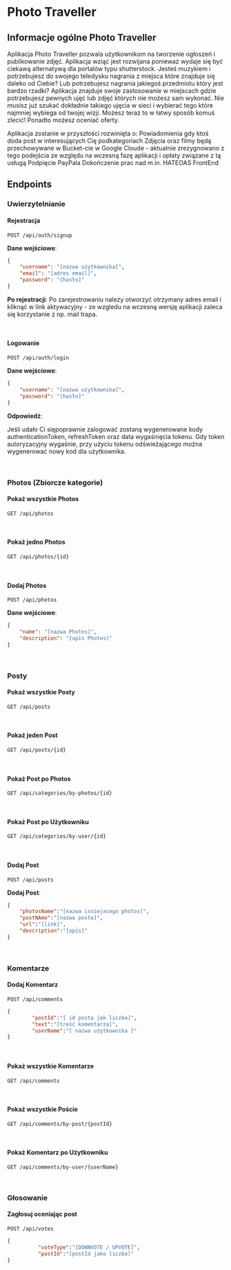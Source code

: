 # Photo Traveller

## Informacje ogólne Photo Traveller

Aplikacja Photo Traveller pozwala użytkownikom na tworzenie ogłoszeń i publikowanie zdjęć. Aplikacja wziąć jest rozwijana
ponieważ wydaje się być ciekawą alternatywą dla portalów typu shutterstock. Jesteś muzykiem i potrzebujesz do swojego 
teledysku nagrania z miejsca które znajduje się daleko od Ciebie? Lub potrzebujesz nagrania jakiegoś przedmiotu który
jest bardzo rzadki? Aplikacja znajduje swoje zastosowanie w miejscach gdzie potrzebujesz pewnych ujęć lub zdjęć których
nie możesz sam wykonać. Nie musisz już szukać dokładnie takiego ujęcia w sieci i wybierać tego które najmniej wybiega od
twojej wizji. Możesz teraz to w łatwy sposób komuś zlecić! Ponadto możesz oceniać oferty.

Aplikacja zostanie w przyszłości rozwinięta o:
Powiadomienia gdy ktoś doda post w interesujących Cię podkategoriach
Zdjęcia oraz filmy będą przechowywane w Bucket-cie w Google Cloude - aktualnie zrezygnowano z tego podejścia ze
względu na wczesną fazę aplikacji i opłaty związane z tą usługą
Podpięcie PayPala
Dokończenie prac nad m.in. HATEOAS 
FrontEnd



## Endpoints

### Uwierzytelnianie
#### Rejestracja 

`POST /api/auth/signup`

**Dane wejściowe**:
```json
{
    "username": "[nazwa użytkownika]",
    "email": "[adres email]",
    "password": "[hasło]"
}
```
**Po rejestracji**:
Po zarejestrowaniu należy otworzyć otrzymany adres email i kliknąć w link aktywacyjny - ze wzgledu na wczesną wersję aplikacji
zaleca się korzystanie z np. mail trapa.

<br/>



#### Logowanie

`POST /api/auth/login`

**Dane wejściowe**:
```json
{
    "username": "[nazwa użytkownika]",
    "password": "[hasło]"
}
```
  
**Odpowiedź**:

Jeśli udało Ci siępoprawnie zalogować zostaną wygenerowane kody authenticationToken, refreshToken oraz data wygaśnięcia tokenu.
Gdy token autoryzacyjny wygaśnie, przy użyciu tokenu odświeżającego można wygenerować nowy kod dla użytkownika.

<br/>
  
### Photos (Zbiorcze kategorie)

#### Pokaż wszystkie Photos

`GET /api/photos`

<br/>

#### Pokaż jedno Photos

`GET /api/photos/{id}`

<br/>

#### Dodaj Photos
 
`POST /api/photos`
 
**Dane wejściowe**:
```json
{
	"name": "[nazwa Photos]",
	"description": "[opis Photos]"
}
```

<br/>



### Posty

#### Pokaż wszystkie Posty

`GET /api/posts`

<br/>

#### Pokaż jeden Post

`GET /api/posts/{id}`

<br/>

#### Pokaż Post po Photos

`GET /api/categories/by-photos/{id}`

<br/>

#### Pokaż Post po Użytkowniku

`GET /api/categories/by-user/{id}`

<br/>

#### Dodaj Post

`POST /api/posts`

**Dodaj Post**:
```json
{
    "photosName":"[nazwa isniejacego photos]",
    "postNAme":"[nazwa posta]",
    "url":"[link]",
    "description":"[opis]"
}
```
<br/>

### Komentarze

#### Dodaj Komentarz

`POST /api/comments`

```json
{
	    "postId":"[ id posta jak liczba]",
        "text":"[treść komentarza]",
        "userName":"[ nazwa użytkownika ]"
}
```

<br/>

#### Pokaż wszystkie Komentarze

`GET /api/comments`

<br/>

#### Pokaż wszystkie Poście

`GET /api/comments/by-post/{postId}`

<br/>


#### Pokaż Komentarz po Użytkowniku

`GET /api/comments/by-user/{userName}`

<br/>

### Głosowanie

#### Zagłosuj oceniając post

`POST /api/votes`

```json
{
	      "voteType":"[DOWNVOTE / UPVOTE]",
          "postId":"[postId jako liczba]"
}
```

<br/>
